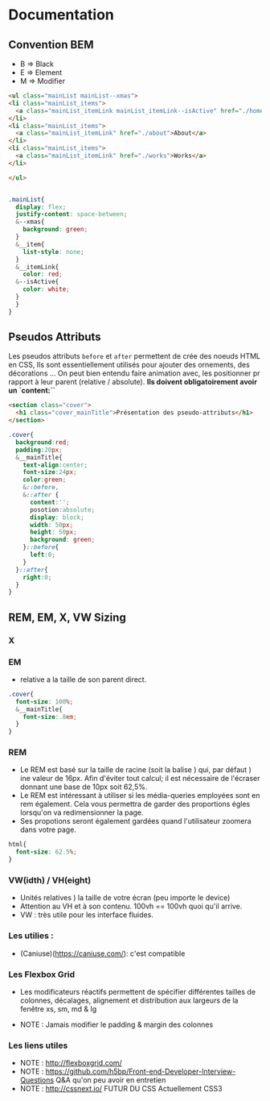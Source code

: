 # Documentation

## Convention BEM

* B => Black
* E => Element
* M => Modifier

```html
<ul class="mainList mainList--xmas">
<li class="mainList_items">
  <a class="mainList_itemLink mainList_itemLink--isActive" href="./home">Home</a>
</li>
<li class="mainList_items">
  <a class="mainList_itemLink" href="./about">About</a>
</li>
<li class="mainList_items">
  <a class="mainList_itemLink" href="./works">Works</a>
</li>

</ul>

```

```css

.mainList{
  display: flex;
  justify-content: space-between;
  &--xmas{
    background: green;
  }
  &__item{
    list-style: none;
  }
  &__itemLink{
    color: red;
  &--isActive{
    color: white;
  }
  }
}
```

## Pseudos Attributs

Les pseudos attributs `before` et `after` permettent de crée des noeuds HTML en CSS,
Ils sont essentiellement utilisés pour ajouter des ornements, des décorations ... On peut bien entendu faire animation avec, les positionner pr rapport à leur parent (relative / absolute). **Ils doivent obligatoirement avoir un `content:``**

```HTML
<section class="cover">
  <h1 class="cover_mainTitle">Présentation des pseudo-attributs</h1>
</section>

```

```CSS
.cover{
  background:red;
  padding:20px;
  &__mainTitle{
    text-align:center;
    font-size:24px;
    color:green;
    &::before,
    &::after {
      content:'';
      posotion:absolute;
      display: block;
      width: 50px;
      height: 50px;
      background: green;
    }::before{
      left:0;
    }
  }::after{
    right:0;
  }
}
```

## REM, EM, X, VW Sizing

### X

### EM
* relative a la taille de son parent direct.

```css
.cover{
  font-size: 100%;
  &__mainTitle{
    font-size:.8em;
  }
}

```

### REM

* Le REM est basé sur la taille de racine (soit la balise <html>) qui, par défaut ) ine valeur de 16px. Afin d'éviter tout calcul; il est nécessaire de l'écraser donnant une base de 10px soit 62,5%.
* Le REM est intéressant à utiliser si les média-queries employées sont en rem également. Cela vous permettra de garder des proportions égles lorsqu'on va redimensionner la page.
* Ses propotions seront également gardées quand l'utilisateur zoomera dans votre page.


```css
html{
  font-size: 62.5%;
}

```

### VW(idth) / VH(eight)

* Unités relatives ) la taille de votre écran (peu importe le device)
* Attention au VH et à son contenu. 100vh == 100vh quoi qu'il arrive.
* VW : très utile pour les interface fluides.

### Les utilies :
* (Caniuse)(https://caniuse.com/): c'est compatible


### Les Flexbox Grid

* Les modificateurs réactifs permettent de spécifier différentes tailles de colonnes, décalages, alignement et distribution aux largeurs de la fenêtre xs, sm, md & lg

* NOTE : Jamais modifier le padding & margin des colonnes


### Les liens utiles

*  NOTE : http://flexboxgrid.com/
*  NOTE : https://github.com/h5bp/Front-end-Developer-Interview-Questions Q&A qu'on peu avoir en entretien
*  NOTE : http://cssnext.io/  FUTUR DU CSS Actuellement CSS3

